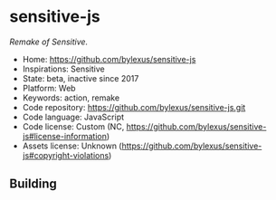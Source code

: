 # sensitive-js

_Remake of Sensitive._

- Home: https://github.com/bylexus/sensitive-js
- Inspirations: Sensitive
- State: beta, inactive since 2017
- Platform: Web
- Keywords: action, remake
- Code repository: https://github.com/bylexus/sensitive-js.git
- Code language: JavaScript
- Code license: Custom (NC, https://github.com/bylexus/sensitive-js#license-information)
- Assets license: Unknown (https://github.com/bylexus/sensitive-js#copyright-violations)

## Building
